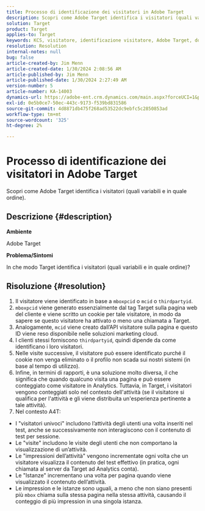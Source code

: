 ```yaml
---
title: Processo di identificazione dei visitatori in Adobe Target
description: Scopri come Adobe Target identifica i visitatori (quali variabili e in quale ordine).
solution: Target
product: Target
applies-to: Target
keywords: KCS, visitatore, identificazione visitatore, Adobe Target, domande frequenti, Adobe Analytics, impression dell’attività, istanze, visitatori univoci, visite
resolution: Resolution
internal-notes: null
bug: false
article-created-by: Jim Menn
article-created-date: 1/30/2024 2:08:56 AM
article-published-by: Jim Menn
article-published-date: 1/30/2024 2:27:49 AM
version-number: 5
article-number: KA-14003
dynamics-url: https://adobe-ent.crm.dynamics.com/main.aspx?forceUCI=1&pagetype=entityrecord&etn=knowledgearticle&id=3e88e380-14bf-ee11-9079-6045bd006268
exl-id: 0e5b0ce7-50ec-443c-9173-f539bd831586
source-git-commit: 4d8871db475f268ad53522dc9ebfc5c2850853ad
workflow-type: tm+mt
source-wordcount: '325'
ht-degree: 2%

---
```


# Processo di identificazione dei visitatori in Adobe Target


Scopri come Adobe Target identifica i visitatori (quali variabili e in quale ordine).

## Descrizione {#description}


<b>Ambiente</b>

Adobe Target



<b>Problema/Sintomi</b>

In che modo Target identifica i visitatori (quali variabili e in quale ordine)?


## Risoluzione {#resolution}


1. Il visitatore viene identificato in base a `mboxpcid` o `mcid` o `thirdpartyid`.
2. `mboxpcid` viene generato essenzialmente dal tag Target sulla pagina web del cliente e viene scritto un cookie per tale visitatore, in modo da sapere se questo visitatore ha attivato o meno una chiamata a Target.
3. Analogamente, `mcid` viene creato dall’API visitatore sulla pagina e questo ID viene reso disponibile nelle soluzioni marketing cloud.
4. I clienti stessi forniscono `thirdpartyid`, quindi dipende da come identificano i loro visitatori.
5. Nelle visite successive, il visitatore può essere identificato purché il cookie non venga eliminato o il profilo non scada sui nostri sistemi (in base al tempo di utilizzo).
6. Infine, in termini di rapporti, è una soluzione molto diversa, il che significa che quando qualcuno visita una pagina e può essere conteggiato come visitatore in Analytics. Tuttavia, in Target, i visitatori vengono conteggiati solo nel contesto dell&#39;attività (se il visitatore si qualifica per l&#39;attività e gli viene distribuita un&#39;esperienza pertinente a tale attività).
7. Nel contesto A4T:


- I &quot;visitatori univoci&quot; includono l’attività degli utenti una volta inseriti nel test, anche se successivamente non interagiscono con il contenuto di test per sessione.
- Le &quot;visite&quot; includono le visite degli utenti che non comportano la visualizzazione di un’attività.
- Le &quot;impressioni dell’attività&quot; vengono incrementate ogni volta che un visitatore visualizza il contenuto del test effettivo (in pratica, ogni chiamata al server da Target ad Analytics conta).
- Le &quot;Istanze&quot; incrementano una volta per pagina quando viene visualizzato il contenuto dell’attività.
- Le impression e le istanze sono uguali, a meno che non siano presenti più `mbox` chiama sulla stessa pagina nella stessa attività, causando il conteggio di più impression in una singola istanza.
